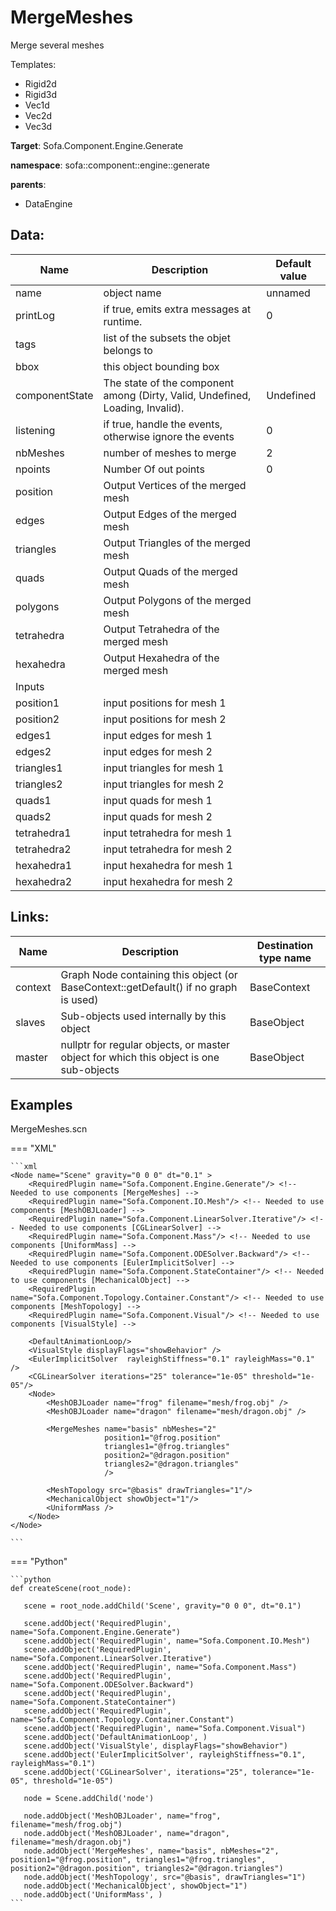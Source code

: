 # MergeMeshes

Merge several meshes


Templates:

- Rigid2d
- Rigid3d
- Vec1d
- Vec2d
- Vec3d

__Target__: Sofa.Component.Engine.Generate

__namespace__: sofa::component::engine::generate

__parents__:

- DataEngine

## Data: 

<table>
    <thead>
        <tr>
            <th>Name</th>
            <th>Description</th>
            <th>Default value</th>
        </tr>
    </thead>
    <tbody>
	<tr>
		<td>name</td>
		<td>
object name
		</td>
		<td>unnamed</td>
	</tr>
	<tr>
		<td>printLog</td>
		<td>
if true, emits extra messages at runtime.
		</td>
		<td>0</td>
	</tr>
	<tr>
		<td>tags</td>
		<td>
list of the subsets the objet belongs to
		</td>
		<td></td>
	</tr>
	<tr>
		<td>bbox</td>
		<td>
this object bounding box
		</td>
		<td></td>
	</tr>
	<tr>
		<td>componentState</td>
		<td>
The state of the component among (Dirty, Valid, Undefined, Loading, Invalid).
		</td>
		<td>Undefined</td>
	</tr>
	<tr>
		<td>listening</td>
		<td>
if true, handle the events, otherwise ignore the events
		</td>
		<td>0</td>
	</tr>
	<tr>
		<td>nbMeshes</td>
		<td>
number of meshes to merge
		</td>
		<td>2</td>
	</tr>
	<tr>
		<td>npoints</td>
		<td>
Number Of out points
		</td>
		<td>0</td>
	</tr>
	<tr>
		<td>position</td>
		<td>
Output Vertices of the merged mesh
		</td>
		<td></td>
	</tr>
	<tr>
		<td>edges</td>
		<td>
Output Edges of the merged mesh
		</td>
		<td></td>
	</tr>
	<tr>
		<td>triangles</td>
		<td>
Output Triangles of the merged mesh
		</td>
		<td></td>
	</tr>
	<tr>
		<td>quads</td>
		<td>
Output Quads of the merged mesh
		</td>
		<td></td>
	</tr>
	<tr>
		<td>polygons</td>
		<td>
Output Polygons of the merged mesh
		</td>
		<td></td>
	</tr>
	<tr>
		<td>tetrahedra</td>
		<td>
Output Tetrahedra of the merged mesh
		</td>
		<td></td>
	</tr>
	<tr>
		<td>hexahedra</td>
		<td>
Output Hexahedra of the merged mesh
		</td>
		<td></td>
	</tr>
	<tr>
		<td colspan="3">Inputs</td>
	</tr>
	<tr>
		<td>position1</td>
		<td>
input positions for mesh 1
		</td>
		<td></td>
	</tr>
	<tr>
		<td>position2</td>
		<td>
input positions for mesh 2
		</td>
		<td></td>
	</tr>
	<tr>
		<td>edges1</td>
		<td>
input edges for mesh 1
		</td>
		<td></td>
	</tr>
	<tr>
		<td>edges2</td>
		<td>
input edges for mesh 2
		</td>
		<td></td>
	</tr>
	<tr>
		<td>triangles1</td>
		<td>
input triangles for mesh 1
		</td>
		<td></td>
	</tr>
	<tr>
		<td>triangles2</td>
		<td>
input triangles for mesh 2
		</td>
		<td></td>
	</tr>
	<tr>
		<td>quads1</td>
		<td>
input quads for mesh 1
		</td>
		<td></td>
	</tr>
	<tr>
		<td>quads2</td>
		<td>
input quads for mesh 2
		</td>
		<td></td>
	</tr>
	<tr>
		<td>tetrahedra1</td>
		<td>
input tetrahedra for mesh 1
		</td>
		<td></td>
	</tr>
	<tr>
		<td>tetrahedra2</td>
		<td>
input tetrahedra for mesh 2
		</td>
		<td></td>
	</tr>
	<tr>
		<td>hexahedra1</td>
		<td>
input hexahedra for mesh 1
		</td>
		<td></td>
	</tr>
	<tr>
		<td>hexahedra2</td>
		<td>
input hexahedra for mesh 2
		</td>
		<td></td>
	</tr>

</tbody>
</table>

## Links: 


| Name | Description | Destination type name |
| ---- | ----------- | --------------------- |
|context|Graph Node containing this object (or BaseContext::getDefault() if no graph is used)|BaseContext|
|slaves|Sub-objects used internally by this object|BaseObject|
|master|nullptr for regular objects, or master object for which this object is one sub-objects|BaseObject|

## Examples 

MergeMeshes.scn

=== "XML"

    ```xml
    <Node name="Scene" gravity="0 0 0" dt="0.1" >
        <RequiredPlugin name="Sofa.Component.Engine.Generate"/> <!-- Needed to use components [MergeMeshes] -->
        <RequiredPlugin name="Sofa.Component.IO.Mesh"/> <!-- Needed to use components [MeshOBJLoader] -->
        <RequiredPlugin name="Sofa.Component.LinearSolver.Iterative"/> <!-- Needed to use components [CGLinearSolver] -->
        <RequiredPlugin name="Sofa.Component.Mass"/> <!-- Needed to use components [UniformMass] -->
        <RequiredPlugin name="Sofa.Component.ODESolver.Backward"/> <!-- Needed to use components [EulerImplicitSolver] -->
        <RequiredPlugin name="Sofa.Component.StateContainer"/> <!-- Needed to use components [MechanicalObject] -->
        <RequiredPlugin name="Sofa.Component.Topology.Container.Constant"/> <!-- Needed to use components [MeshTopology] -->
        <RequiredPlugin name="Sofa.Component.Visual"/> <!-- Needed to use components [VisualStyle] -->
    
        <DefaultAnimationLoop/>
    	<VisualStyle displayFlags="showBehavior" />
        <EulerImplicitSolver  rayleighStiffness="0.1" rayleighMass="0.1" />
        <CGLinearSolver iterations="25" tolerance="1e-05" threshold="1e-05"/>
        <Node>
            <MeshOBJLoader name="frog" filename="mesh/frog.obj" />
            <MeshOBJLoader name="dragon" filename="mesh/dragon.obj" />
    
            <MergeMeshes name="basis" nbMeshes="2" 
                         position1="@frog.position" 
                         triangles1="@frog.triangles"
                         position2="@dragon.position"
                         triangles2="@dragon.triangles"
                         />
        	  
            <MeshTopology src="@basis" drawTriangles="1"/>
            <MechanicalObject showObject="1"/>
            <UniformMass />
        </Node>
    </Node>

    ```

=== "Python"

    ```python
    def createScene(root_node):

       scene = root_node.addChild('Scene', gravity="0 0 0", dt="0.1")

       scene.addObject('RequiredPlugin', name="Sofa.Component.Engine.Generate")
       scene.addObject('RequiredPlugin', name="Sofa.Component.IO.Mesh")
       scene.addObject('RequiredPlugin', name="Sofa.Component.LinearSolver.Iterative")
       scene.addObject('RequiredPlugin', name="Sofa.Component.Mass")
       scene.addObject('RequiredPlugin', name="Sofa.Component.ODESolver.Backward")
       scene.addObject('RequiredPlugin', name="Sofa.Component.StateContainer")
       scene.addObject('RequiredPlugin', name="Sofa.Component.Topology.Container.Constant")
       scene.addObject('RequiredPlugin', name="Sofa.Component.Visual")
       scene.addObject('DefaultAnimationLoop', )
       scene.addObject('VisualStyle', displayFlags="showBehavior")
       scene.addObject('EulerImplicitSolver', rayleighStiffness="0.1", rayleighMass="0.1")
       scene.addObject('CGLinearSolver', iterations="25", tolerance="1e-05", threshold="1e-05")

       node = Scene.addChild('node')

       node.addObject('MeshOBJLoader', name="frog", filename="mesh/frog.obj")
       node.addObject('MeshOBJLoader', name="dragon", filename="mesh/dragon.obj")
       node.addObject('MergeMeshes', name="basis", nbMeshes="2", position1="@frog.position", triangles1="@frog.triangles", position2="@dragon.position", triangles2="@dragon.triangles")
       node.addObject('MeshTopology', src="@basis", drawTriangles="1")
       node.addObject('MechanicalObject', showObject="1")
       node.addObject('UniformMass', )
    ```

